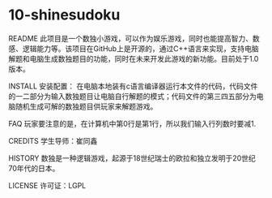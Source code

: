 # 10-shinesudoku
README
此项目是一个数独小游戏，可以作为娱乐游戏，同时也能提高智力、数感、逻辑能力等。该项目在GitHub上是开源的，通过C++语言来实现，支持电脑解题和电脑生成数独题目的功能，同时在未来开发此游戏的新功能。目前处于1.0版本。


INSTALL
安装配置：
在电脑本地装有c语言编译器运行本文件的代码，代码文件的一二部分为输入数独题目让电脑自行解题的模式；代码文件的第三四五部分为电脑随机生成可解的数独题目供玩家来解题游戏。


FAQ
玩家要注意的是，在计算机中第0行是第1行，所以我们输入行列数时要减1.

CREDITS
学生导师：崔同鑫

HISTORY
数独是一种逻辑游戏，起源于18世纪瑞士的欧拉和独立发明于20世纪70年代的日本。

LICENSE
许可证：LGPL
